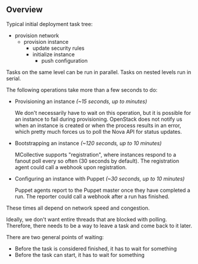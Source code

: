 ## Overview

Typical initial deployment task tree:

- provision network
    - provision instance
        - update security rules
        - initialize instance
            - push configuration

Tasks on the same level can be run in parallel. Tasks on nested levels run in
serial.

The following operations take more than a few seconds to do:

- Provisioning an instance *(~15 seconds, up to minutes)*

    We don't necessarily have to wait on this operation, but it is possible for
    an instance to fail during provisioning. OpenStack does not notify us when
    an instance is created or when the process results in an error, which pretty
    much forces us to poll the Nova API for status updates.

- Bootstrapping an instance *(~120 seconds, up to 10 minutes)*

    MCollective supports "registration", where instances respond to a fanout poll
    every so often (30 seconds by default). The registration agent could call a
    webhook upon registration.

- Configuring an instance with Puppet *(~30 seconds, up to 10 minutes)*

    Puppet agents report to the Puppet master once they have completed a run. The
    reporter could call a webhook after a run has finished.

These times all depend on network speed and congestion.

Ideally, we don't want entire threads that are blocked with polling. Therefore,
there needs to be a way to leave a task and come back to it later.

There are two general points of waiting:

- Before the task is considered finished, it has to wait for something
- Before the task can start, it has to wait for something
